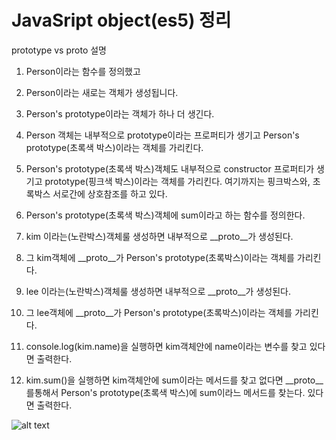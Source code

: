 # JavaSript object(es5) 정리

prototype vs proto 설명
1. Person이라는 함수를 정의했고
2. Person이라는 새로는 객체가 생성됩니다.
3. Person's prototype이라는 객체가 하나 더 생긴다.
4. Person 객체는 내부적으로 prototype이라는 프로퍼티가 생기고 Person's prototype(초록색 박스)이라는 객체를 가리킨다.
5. Person's prototype(초록색 박스)객체도 내부적으로 constructor 프로퍼티가 생기고 prototype(핑크색 박스)이라는 객체를 가리킨다.
여기까지는 핑크박스와, 초록박스 서로간에 상호참조를 하고 있다.

6. Person's prototype(초록색 박스)객체에 sum이라고 하는 함수를 정의한다.

7. kim 이라는(노란박스)객체룰 생성하면 내부적으로 __proto__가 생성된다.
8. 그 kim객체에 __proto__가 Person's prototype(초록박스)이라는 객체를 가리킨다.

9. lee 이라는(노란박스)객체룰 생성하면 내부적으로 __proto__가 생성된다.
10. 그 lee객체에 __proto__가 Person's prototype(초록박스)이라는 객체를 가리킨다.

11. console.log(kim.name)을 실행하면 kim객체안에 name이라는 변수를 찾고 있다면 출력한다.
12. kim.sum()을 실행하면 kim객체안에 sum이라는 메서드를 찾고 없다면 __proto__를통해서 Person's prototype(초록색 박스)에 sum이라느 메서드를 찾는다. 
있다면 출력한다.

![alt text](http://www.triplexlab.co.kr/images/prototype-vs-proto.png)
